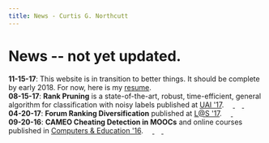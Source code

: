 ```yaml
---
title: News - Curtis G. Northcutt
---
```


# News -- not yet updated.

**11-15-17**: This website is in transition to better things. It should be complete by early 2018. For now, here is my [resume](http://curtisnorthcutt.com/resources/pdf/cv.pdf).  
**08-15-17**: <b>Rank Pruning</b> is a state-of-the-art, robust, time-efficient, general algorithm for classification with noisy labels published at <a href="http://auai.org/uai2017/proceedings/papers/35.pdf">UAI '17</a>.
<a href="http://curtisnorthcutt.com/resources/pdf/northcutt_2017_rankpruning.pdf"> <img src="http://curtisnorthcutt.com/resources/img/icons/pdf_icon.png" style="height:1em"> </a> 
<a href="https://github.com/cgnorthcutt/rankpruning"> <img src="http://curtisnorthcutt.com/resources/img/icons/github_icon.jpg" style="height:1em"> </a>
<a href="https://arxiv.org/abs/1705.01936"> <img src="http://curtisnorthcutt.com/resources/img/icons/arxiv_icon.jpg" style="height:1em"> </a>  
**04-20-17**: <b>Forum Ranking Diversification</b> published at <a href="http://dl.acm.org/citation.cfm?id=3054016">L@S '17</a>.
<a href="http://curtisnorthcutt.com/resources/pdf/northcutt_2017_diversification.pdf"> <img src="http://curtisnorthcutt.com/resources/img/icons/pdf_icon.png" style="height:1em"> </a>
<a href="https://github.com/cgnorthcutt/forum-diversification"> <img src="http://curtisnorthcutt.com/resources/img/icons/github_icon.jpg" style="height:1em"> </a>  
**09-20-16**: <b>CAMEO Cheating Detection in MOOCs</b> and online courses published in <a href="http://www.sciencedirect.com/science/article/pii/S0360131516300896">Computers & Education '16</a>.
<a href="http://curtisnorthcutt.com/resources/pdf/northcutt_2016_cameo.pdf"> <img src="http://curtisnorthcutt.com/resources/img/icons/pdf_icon.png" style="height:1em"> </a> 
<a href="https://github.com/CGNx/edx2bigquery/blob/master/edx2bigquery/make_problem_analysis.py#L1628"> <img src="http://curtisnorthcutt.com/resources/img/icons/github_icon.jpg" style="height:1em"> </a>
<a href="https://arxiv.org/abs/1508.05699"> <img src="http://curtisnorthcutt.com/resources/img/icons/arxiv_icon.jpg" style="height:1em"> </a> 
